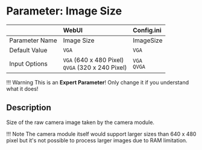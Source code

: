 # Parameter: Image Size

|                   | WebUI               | Config.ini
|:---               |:---                 |:----
| Parameter Name    | Image Size          | ImageSize
| Default Value     | `VGA`               | `VGA`
| Input Options     | `VGA` (640 x 480 Pixel)<br>`QVGA` (320 x 240 Pixel) | `VGA`<br>`QVGA`


!!! Warning
    This is an **Expert Parameter**! Only change it if you understand what it does!  


## Description

Size of the raw camera image taken by the camera module.


!!! Note
    The camera module itself would support larger sizes than 640 x 480 pixel but it's not
    possible to process larger images due to RAM limitation. 
